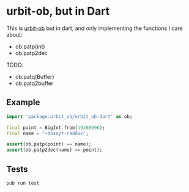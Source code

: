 # urbit-ob, but in Dart

This is [urbit-ob](https://github.com/urbit/urbit-ob) but in dart, and only implementing the functions I care about:

- ob.patp(int)
- ob.patp2dec

TODO:

- ob.patq(Buffer)
- ob.patq2buffer

## Example

```dart
import 'package:urbit_ob/urbit_ob.dart' as ob;

final point = BigInt.from(19268096);
final name = "~bosnyt-raddux";

assert(ob.patp(point) == name);
assert(ob.patp2dec(name) == point);
```

## Tests

```bash
pub run test
```
